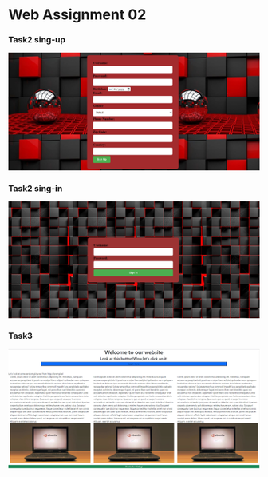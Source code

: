# Web Assignment 02
### Task2 sing-up
![screenshot of feature X](pic3.png)

### Task2 sing-in
![screenshot of feature X](pic2.png)
### Task3
![screenshot of feature X](pic1.png)
